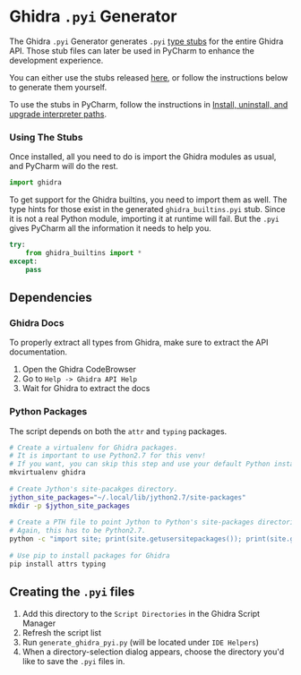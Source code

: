 # Ghidra `.pyi` Generator

The Ghidra `.pyi` Generator generates `.pyi` [type stubs](https://www.python.org/dev/peps/pep-0484/)
for the entire Ghidra API.
Those stub files can later be used in PyCharm to enhance the development experience.

You can either use the stubs released [here][latest-release], or follow the instructions below to generate them yourself.

To use the stubs in PyCharm, follow the instructions in [Install, uninstall, and upgrade interpreter paths][interpreter-paths].

### Using The Stubs

Once installed, all you need to do is import the Ghidra modules as usual, and PyCharm will do the rest.

```python
import ghidra
```

To get support for the Ghidra builtins, you need to import them as well. The type hints for those exist in
the generated `ghidra_builtins.pyi` stub. Since it is not a real Python module, importing it at runtime will fail.
But the `.pyi` gives PyCharm all the information it needs to help you.

```python
try:
    from ghidra_builtins import *
except:
    pass
```

## Dependencies

### Ghidra Docs

To properly extract all types from Ghidra, make sure to extract the API documentation.

1. Open the Ghidra CodeBrowser
2. Go to `Help -> Ghidra API Help`
3. Wait for Ghidra to extract the docs

### Python Packages

The script depends on both the `attr` and `typing` packages.

```bash
# Create a virtualenv for Ghidra packages.
# It is important to use Python2.7 for this venv!
# If you want, you can skip this step and use your default Python installation.
mkvirtualenv ghidra
 
# Create Jython's site-pacakges directory.
jython_site_packages="~/.local/lib/jython2.7/site-packages"
mkdir -p $jython_site_packages
 
# Create a PTH file to point Jython to Python's site-packages directories.
# Again, this has to be Python2.7.
python -c "import site; print(site.getusersitepackages()); print(site.getsitepackages()[-1])" > $jython_site_packages/python.pth
 
# Use pip to install packages for Ghidra
pip install attrs typing
```

## Creating the `.pyi` files

1. Add this directory to the `Script Directories` in the Ghidra Script Manager
2. Refresh the script list
3. Run `generate_ghidra_pyi.py` (will be located under `IDE Helpers`)
4. When a directory-selection dialog appears, choose the directory you'd like to save the `.pyi` files in.


[interpreter-paths]: https://www.jetbrains.com/help/pycharm/installing-uninstalling-and-reloading-interpreter-paths.html
[latest-release]: https://github.com/VDOO-Connected-Trust/ghidra-pyi-generator/releases/latest
